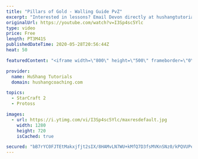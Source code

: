 ```yaml
---
title: "Pillars of Gold - Walling Guide PvZ"
excerpt: "Interested in lessons? Email Devon directly at hushangtutorials@outlook.com ------------------------------------------------------------------------------------------------------- Want to support HuShang Tutorials directly? Patreon is a website where you can contribute a monthly donation that will help"
originalUrl: https://youtube.com/watch?v=I3Sp4sc5Ylc
type: video
price: Free
length: PT3M41S
publishedDateTime: 2020-05-28T20:56:44Z
heat: 50

featuredContent: "<iframe width=\"800\" height=\"500\" frameborder=\"0\" src=\"https://www.youtube.com/embed/I3Sp4sc5Ylc\" allow=\"accelerometer; autoplay; encrypted-media; gyroscope; picture-in-picture\" allowfullscreen></iframe>"

provider:
  name: HuShang Tutorials
  domain: hushangcoaching.com

topics:
  - StarCraft 2
  - Protoss

images:
  - url: https://i.ytimg.com/vi/I3Sp4sc5Ylc/maxresdefault.jpg
    width: 1280
    height: 720
    isCached: true

secured: "bB7rYC0FJTEtMakxjfjt2sIX/8HAMvLN7WU+kMfQ7D3fsMVKnSNz0/kPQVUPeUwIvXgnZxW5/Y42EKgCn4JcpS1A7YYv/cs7RoYU34VC0uTTJleKoseUDrT+M7TRJIeVYf5P0PFDKrdwtSLYcpZ6nFmmL9F7J20NWc/nU1ARLNa7X/z7NZylxH9TFQ5qXa6gg968UYncFGNkeSWyz27ybNZvQD5lCUUqbXBsXoc90iPNdmy2wbjD2wrkhgUaDnOOVQRRlM1b4UX78ecGrTSLN0Q/ljL+NnGGD9l0H3j6ovLCTxz6qXXP8Oj3oAQrF4MPz7udeHABYG5zkhhw1PHZCgyrgfWO1RGVjE0Q8699clY2Z+MNvny4JHntPI0BY1zjUsIByAESMZxzwkMwZzngIYTb2A5vyPzcbJHg+liFOFU=;I7DYpBrroBGKyFrKHIv0rg=="
---
```


